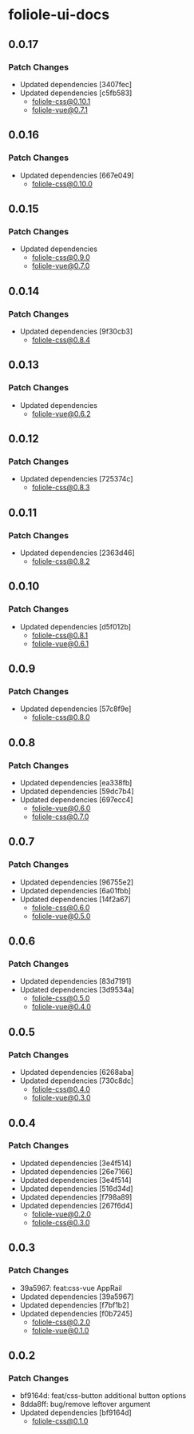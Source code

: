 # foliole-ui-docs

## 0.0.17

### Patch Changes

- Updated dependencies [3407fec]
- Updated dependencies [c5fb583]
  - foliole-css@0.10.1
  - foliole-vue@0.7.1

## 0.0.16

### Patch Changes

- Updated dependencies [667e049]
  - foliole-css@0.10.0

## 0.0.15

### Patch Changes

- Updated dependencies
  - foliole-css@0.9.0
  - foliole-vue@0.7.0

## 0.0.14

### Patch Changes

- Updated dependencies [9f30cb3]
  - foliole-css@0.8.4

## 0.0.13

### Patch Changes

- Updated dependencies
  - foliole-vue@0.6.2

## 0.0.12

### Patch Changes

- Updated dependencies [725374c]
  - foliole-css@0.8.3

## 0.0.11

### Patch Changes

- Updated dependencies [2363d46]
  - foliole-css@0.8.2

## 0.0.10

### Patch Changes

- Updated dependencies [d5f012b]
  - foliole-css@0.8.1
  - foliole-vue@0.6.1

## 0.0.9

### Patch Changes

- Updated dependencies [57c8f9e]
  - foliole-css@0.8.0

## 0.0.8

### Patch Changes

- Updated dependencies [ea338fb]
- Updated dependencies [59dc7b4]
- Updated dependencies [697ecc4]
  - foliole-vue@0.6.0
  - foliole-css@0.7.0

## 0.0.7

### Patch Changes

- Updated dependencies [96755e2]
- Updated dependencies [6a01fbb]
- Updated dependencies [14f2a67]
  - foliole-css@0.6.0
  - foliole-vue@0.5.0

## 0.0.6

### Patch Changes

- Updated dependencies [83d7191]
- Updated dependencies [3d9534a]
  - foliole-css@0.5.0
  - foliole-vue@0.4.0

## 0.0.5

### Patch Changes

- Updated dependencies [6268aba]
- Updated dependencies [730c8dc]
  - foliole-css@0.4.0
  - foliole-vue@0.3.0

## 0.0.4

### Patch Changes

- Updated dependencies [3e4f514]
- Updated dependencies [26e7166]
- Updated dependencies [3e4f514]
- Updated dependencies [516d34d]
- Updated dependencies [f798a89]
- Updated dependencies [267f6d4]
  - foliole-vue@0.2.0
  - foliole-css@0.3.0

## 0.0.3

### Patch Changes

- 39a5967: feat:css-vue AppRail
- Updated dependencies [39a5967]
- Updated dependencies [f7bf1b2]
- Updated dependencies [f0b7245]
  - foliole-css@0.2.0
  - foliole-vue@0.1.0

## 0.0.2

### Patch Changes

- bf9164d: feat/css-button additional button options
- 8dda8ff: bug/remove leftover argument
- Updated dependencies [bf9164d]
  - foliole-css@0.1.0
